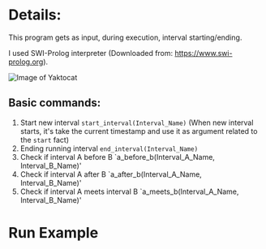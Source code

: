 # Details:
This program gets as input, during execution, interval starting/ending.

I used SWI-Prolog interpreter (Downloaded from: https://www.swi-prolog.org).

![Image of Yaktocat](https://octodex.github.com/images/yaktocat.png)
## Basic commands:
1. Start new interval `start_interval(Interval_Name)` (When new interval starts, it's take the current timestamp and use it as argument related to the `start` fact)
2. Ending running interval `end_interval(Interval_Name)`
3. Check if interval A before B `a_before_b(Interval_A_Name, Interval_B_Name)'
4. Check if interval A after B `a_after_b(Interval_A_Name, Interval_B_Name)'
5. Check if interval A meets interval B `a_meets_b(Interval_A_Name, Interval_B_Name)'



# Run Example

